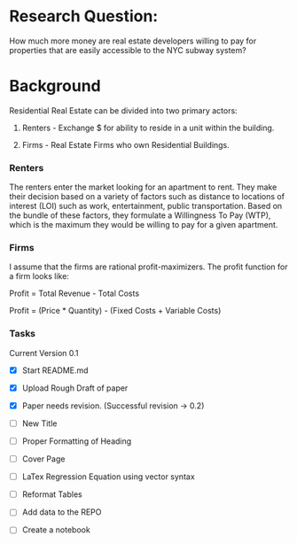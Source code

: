 # Research Question:

How much more money are real estate developers willing to pay for properties that are easily accessible to the NYC subway system?

# Background

Residential Real Estate can be divided into two primary actors:


1. Renters - Exchange $ for ability to reside in a unit within the building.


2. Firms - Real Estate Firms who own Residential Buildings.


### Renters

The renters enter the market looking for an apartment to rent. They make their decision based on a variety of factors such as distance to locations of interest (LOI) such as work, entertainment, public transportation. Based on the bundle of these factors, they formulate a Willingness To Pay (WTP), which is the maximum they would be willing to pay for a given apartment. 


### Firms

I assume that the firms are rational profit-maximizers. The profit function for a firm looks like:


Profit = Total Revenue - Total Costs


Profit = (Price * Quantity) - (Fixed Costs + Variable Costs)

### Tasks


Current Version 0.1


- [x] Start README.md 
- [x] Upload Rough Draft of paper
- [x] Paper needs revision. (Successful revision -> 0.2)
- [ ] New Title
- [ ] Proper Formatting of Heading
- [ ] Cover Page
- [ ] LaTex Regression Equation using vector syntax
- [ ] Reformat Tables
- [ ] Add data to the REPO
- [ ] Create a notebook






